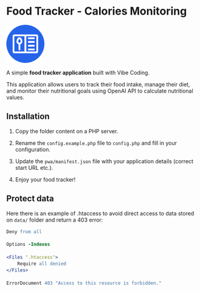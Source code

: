 # Food Tracker - Calories Monitoring

<img src="/icon.png" alt="Food Tracker Icon" width="100">

A simple **food tracker application** built with Vibe Coding.

This application allows users to track their food intake, manage their diet, and monitor their nutritional goals using OpenAI API to calculate nutritional values.

## Installation

1. Copy the folder content on a PHP server.

2. Rename the `config.example.php` file to `config.php` and fill in your configuration.

3. Update the `pwa/manifest.json` file with your application details (correct start URL etc.).

4. Enjoy your food tracker!

## Protect data

Here there is an example of .htaccess to avoid direct access to data stored on `data/` folder and return a 403 error:

```apache
Deny from all

Options -Indexes

<Files ".htaccess">
    Require all denied
</Files>

ErrorDocument 403 "Access to this resource is forbidden."
```
